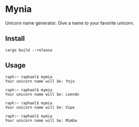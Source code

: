 # Mynia
Unicorn name generator. Give a name to your favorite unicorn.

## Install
```
cargo build --release
````
## Usage
```
raph:~ raphael$ mymia
Your unicorn name will be: Yojo

raph:~ raphael$ mymia
Your unicorn name will be: Leendo

raph:~ raphael$ mymia
Your unicorn name will be: Vipe

raph:~ raphael$ mymia
Your unicorn name will be: Mimba
```

